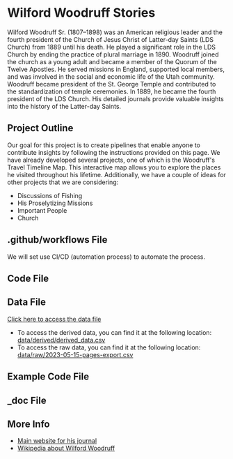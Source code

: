 # Wilford Woodruff Stories
Wilford Woodruff Sr. (1807–1898) was an American religious leader and the fourth president of the Church of Jesus Christ of Latter-day Saints (LDS Church) from 1889 until his death. He played a significant role in the LDS Church by ending the practice of plural marriage in 1890. Woodruff joined the church as a young adult and became a member of the Quorum of the Twelve Apostles. He served missions in England, supported local members, and was involved in the social and economic life of the Utah community. Woodruff became president of the St. George Temple and contributed to the standardization of temple ceremonies. In 1889, he became the fourth president of the LDS Church. His detailed journals provide valuable insights into the history of the Latter-day Saints.

## Project Outline
Our goal for this project is to create pipelines that enable anyone to contribute insights by following the instructions provided on this page. We have already developed several projects, one of which is the Woodruff's Travel Timeline Map. This interactive map allows you to explore the places he visited throughout his lifetime. Additionally, we have a couple of ideas for other projects that we are considering:

- Discussions of Fishing
- His Proselytizing Missions
- Important People
- Church


## .github/workflows File
We will set use CI/CD (automation process) to automate the process. 

## Code File

## Data File
[Click here to access the data file](https://github.com/wilfordwoodruff/Public_Stories/tree/main/data)
- To access the derived data, you can find it at the following location: [data/derived/derived_data.csv](data/derived/derived_data.csv)
- To access the raw data, you can find it at the following location: [data/raw/2023-05-15-pages-export.csv](data/raw/2023-05-15-pages-export.csv)

## Example Code File

## _doc File

## More Info
- [Main website for his journal](https://wilfordwoodruffpapers.org/)
- [Wikipedia about Wilford Woodruff](https://en.wikipedia.org/wiki/Wilford_Woodruff)

